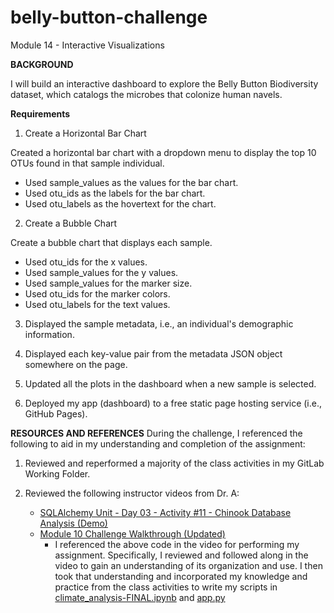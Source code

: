 # belly-button-challenge
Module 14 - Interactive Visualizations

**BACKGROUND**

I will build an interactive dashboard to explore the Belly Button Biodiversity dataset, which catalogs the microbes that colonize human navels.

**Requirements**

1. Create a Horizontal Bar Chart

Created a horizontal bar chart with a dropdown menu to display the top 10 OTUs found in that sample individual.
  * Used sample_values as the values for the bar chart.
  * Used otu_ids as the labels for the bar chart.
  * Used otu_labels as the hovertext for the chart.

2. Create a Bubble Chart

Create a bubble chart that displays each sample.
  * Used otu_ids for the x values.
  * Used sample_values for the y values.
  * Used sample_values for the marker size.
  * Used otu_ids for the marker colors.
  * Used otu_labels for the text values.

3. Displayed the sample metadata, i.e., an individual's demographic information.
  
5. Displayed each key-value pair from the metadata JSON object somewhere on the page.

6. Updated all the plots in the dashboard when a new sample is selected.

7. Deployed my app (dashboard) to a free static page hosting service (i.e., GitHub Pages).

**RESOURCES AND REFERENCES**
During the challenge, I referenced the following to aid in my understanding and completion of the assignment:

1. Reviewed and reperformed a majority of the class activities in my GitLab Working Folder.

2. Reviewed the following instructor videos from Dr. A:
   * [SQLAlchemy Unit - Day 03 - Activity #11 - Chinook Database Analysis (Demo)](https://www.youtube.com/watch?v=y8C_NuCo_7o)
   * [Module 10 Challenge Walkthrough (Updated)](https://www.youtube.com/watch?v=pEj9v-zxMv0)
     - I referenced the above code in the video for performing my assignment. Specifically, I reviewed and followed along in the video to gain an understanding of its organization and use. I then took that understanding and incorporated my knowledge and practice from the class activities to write my scripts in [climate_analysis-FINAL.ipynb](https://github.com/rperez025/sqlalchemy-challenge/blob/main/SurfsUp/climate_analysis-FINAL.ipynb) and [app.py](https://github.com/rperez025/sqlalchemy-challenge/blob/main/SurfsUp/app.py)
